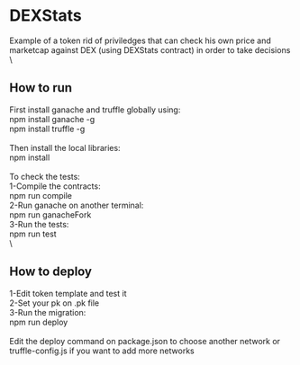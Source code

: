 # DEXStats
 Example of a token rid of priviledges that can check his own price and marketcap against DEX (using DEXStats contract) in order to take decisions\
\
 ## How to run
 First install ganache and truffle globally using:\
 npm install ganache -g\
 npm install truffle -g\
 \
 Then install the local libraries:\
 npm install\
\
To check the tests:\
1-Compile the contracts:\
npm run compile\
2-Run ganache on another terminal:\
npm run ganacheFork\
3-Run the tests:\
npm run test\
\
## How to deploy
1-Edit token template and test it\
2-Set your pk on .pk file\
3-Run the migration:\
npm run deploy\
\
Edit the deploy command on package.json to choose another network or truffle-config.js if you want to add more networks
 


